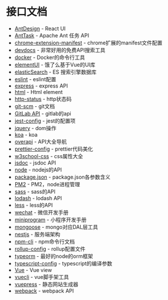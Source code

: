# 接口文档

- [AntDesign](https://ant.design/docs/react/introduce-cn) - React UI
- [AntTask](https://ant.apache.org/manual/) - Apache Ant 任务 API
- [chrome-extension-manifest](https://developer.chrome.com/extensions/manifest) - chrome扩展的manifest文件配置
- [devdocs](https://devdocs.io/) - 非常好用的免费API搜索工具
- [docker](https://docs.docker.com/engine/reference/commandline/docker/) - Docker的命令行工具
- [elementUI](https://element.eleme.cn/#/zh-CN/component/installation) - 饿了么基于Vue的UI库
- [elasticSearch](https://www.elastic.co/guide/en/elasticsearch/client/javascript-api/5.x/client-usage.html) - ES 搜索引擎数据库
- [eslint](http://eslint.cn/docs/user-guide/configuring) - eslint配置
- [express](https://expressjs.com/en/4x/api.html) - express API
- [html](https://developer.mozilla.org/zh-CN/docs/Web/HTML/Element) - Html element
- [http-status](https://devdocs.io/http-status/) - http状态码
- [git-scm](https://git-scm.com/docs) - git文档
- [GitLab API](https://docs.gitlab.com/ee/api/README.html) - gitlab的api
- [jest-config](https://jestjs.io/docs/zh-Hans/configuration) - jest的配置项
- [jquery](https://www.html.cn/jqapi-1.9/) - dom操作
- [koa](https://koajs.com/#context) - koa
- [overapi](http://overapi.com/) - API大全导航
- [prettier-config](https://prettier.io/docs/en/configuration.html) - prettier代码美化
- [w3school-css](http://www.w3school.com.cn/cssref/index.asp) - css属性大全
- [jsdoc](https://jsdoc.app/) - jsdoc API
- [node](https://nodejs.org/api/index.html) - nodejs的API
- [package.json](https://docs.npmjs.com/files/package.json) - package.json各参数含义
- [PM2](https://pm2.io/doc/en/runtime/overview/) - PM2，node进程管理
- [sass](http://sass.bootcss.com/docs/sass-reference/) - sass的API
- [lodash](https://lodash.com/docs/4.17.11) - lodash API
- [less](https://less.bootcss.com/features/) - less的API
- [wechat](https://mp.weixin.qq.com/wiki?t=resource/res_main&id=mp1445241432) - 微信开发手册
- [miniprogram](https://developers.weixin.qq.com/miniprogram/dev/devtools/devtools.html) - 小程序开发手册
- [mongoose](https://mongoosejs.com/) - mongo对应DAL层工具
- [nestjs](https://docs.nestjs.com/) - 服务端架构
- [npm-cli](https://docs.npmjs.com/cli-documentation/) - npm命令行文档
- [rollup-config](https://rollupjs.org/guide/en#big-list-of-options) - rollup配置文件
- [typeorm](https://typeorm.io/#/) - 最好的node的orm框架
- [typescript-config](https://www.typescriptlang.org/docs/handbook/compiler-options.html) - typescript的编译参数
- [Vue](https://cn.vuejs.org/v2/api/) - Vue view
- [vuecli](https://cli.vuejs.org/zh/config/) - vue脚手架工具
- [vuepress](https://vuepress.vuejs.org/zh/config/) - 静态网站生成器
- [webpack](https://webpack.js.org/api) - webpack API